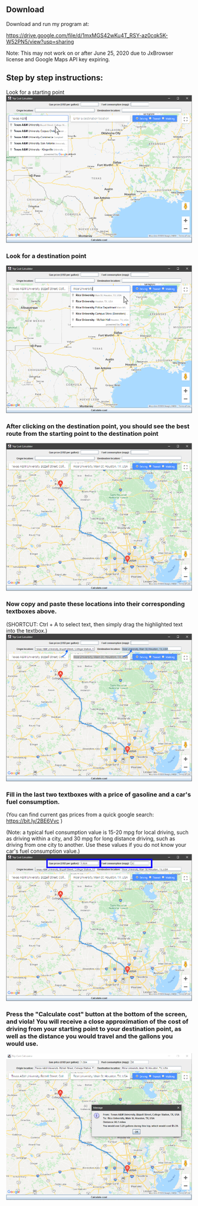 ## Download

Download and run my program at:

https://drive.google.com/file/d/1mxMGS42wKu4T_RSY-az0cqk5K-W52PN5/view?usp=sharing

Note: This may not work on or after June 25, 2020 due to JxBrowser license and Google Maps API key expiring.


## Step by step instructions:
Look for a starting point
![one](https://github.com/21david/Trip-Cost-Calculator/blob/master/images/Step%201.png)

### Look for a destination point
![two](https://github.com/21david/Trip-Cost-Calculator/blob/master/images/Step%202.png)

### After clicking on the destination point, you should see the best route from the starting point to the destination point
![three](https://github.com/21david/Trip-Cost-Calculator/blob/master/images/Step%203.png)

### Now copy and paste these locations into their corresponding textboxes above.

(SHORTCUT: Ctrl + A to select text, then simply drag the highlighted text into the textbox.)
![four](https://github.com/21david/Trip-Cost-Calculator/blob/master/images/Step%204.png)

### Fill in the last two textboxes with a price of gasoline and a car's fuel consumption.

(You can find current gas prices from a quick google search: https://bit.ly/2BE6Vvc )

(Note: a typical fuel consumption value is 15-20 mpg for local driving, such as driving within a city, and 30 mpg for long distance driving, such as driving from one city to another. Use these values if you do not know your car's fuel consumption value.)
![five](https://github.com/21david/Trip-Cost-Calculator/blob/master/images/Step%205.png)

### Press the "Calculate cost" button at the bottom of the screen, and viola! You will receive a close approximation of the cost of driving from your starting point to your destination point, as well as the distance you would travel and the gallons you would use.
![six](https://github.com/21david/Trip-Cost-Calculator/blob/master/images/Step%206.png)
